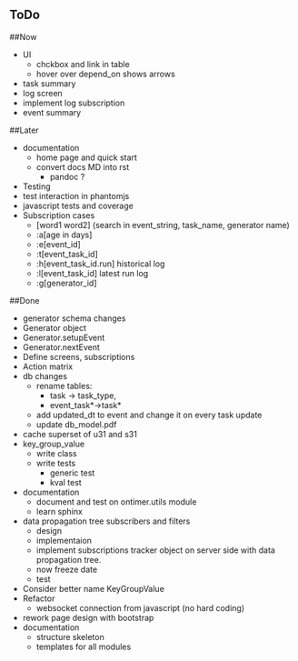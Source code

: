 ToDo
----

##Now
  * UI
    * chckbox and link in table
    * hover over depend_on shows arrows
  * task summary
  * log screen
  * implement log subscription
  * event summary
   
##Later 
  * documentation
    * home page and quick start 
    * convert docs MD into rst
	  * pandoc ?
  * Testing
   * test interaction in phantomjs
   * javascript tests and coverage
   * Subscription cases
     * [word1 word2] (search in event_string, task_name, generator name)
     * :a[age in days]
     * :e[event_id]
     * :t[event_task_id]
     * :h[event_task_id.run] historical log
     * :l[event_task_id] latest run log
     * :g[generator_id] 

##Done

   * generator schema changes 
   * Generator object
   * Generator.setupEvent
   * Generator.nextEvent
   * Define screens, subscriptions
   * Action matrix
   * db changes
     * rename tables: 
       * task -> task_type, 
       * event_task*->task* 
     * add updated_dt to event and change it on every task update
     * update db_model.pdf
  * cache superset of u31 and s31 
  * key_group_value
    * write class
    * write tests
      * generic test 
      * kval test
  * documentation 
  	* document and test on ontimer.utils module
  	* learn sphinx
  * data propagation tree subscribers and filters 
  	* design
  	* implementaion
    * implement subscriptions tracker object on server side with data propagation tree.
    * now freeze date
  	* test
  * Consider better name KeyGroupValue
   * Refactor 
     * websocket connection from javascript (no hard coding) 
  * rework page design with bootstrap 
  * documentation 
    * structure skeleton
    * templates for all modules
   
      


